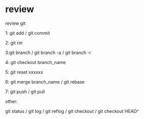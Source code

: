 # review
review git

1:
git add
 / git commit

2:
git rm 

3:git branch
 /  git branch -a
 /  git branch -r

4:
git checkout branch_name

5:
git reset xxxxxx

6:
git merge branch_name
/ git rebase

7:
git push 
/ git pull

other:

git status
/ git log 
/ git reflog
/ git checkout
/ git checkout HEAD^


